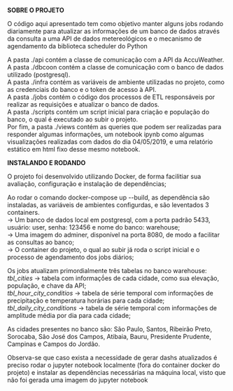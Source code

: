 <b>SOBRE O PROJETO</b>

O código aqui apresentado tem como objetivo manter alguns jobs rodando diariamente para atualizar as informações de um banco de dados através da consulta a uma API de dados metereológicos e o mecanismo de agendamento da biblioteca scheduler do Python

A pasta ./api contém a classe de comunicação com  a API da AccuWeather. <br>
A pasta ./dbcoon contém a classe de comunicação com o banco de dados utilizado (postgresql).<br>
A pasta ./infra contém as variáveis de ambiente utilizadas no projeto, como as credenciais do banco e o token de acesso à API.<br>
A pasta ./jobs contém o código dos processos de ETL responsáveis por realizar as requisições e atualizar o banco de dados.<br>
A pasta ./scripts contém um script inicial para criação e população do banco, o qual é executado ao subir o projeto.<br>
Por fim, a pasta ./views contém as queries que podem ser realizadas para responder algumas informações, um notebook ipynb como algumas visualizações realizadas com dados do dia 04/05/2019, e uma relatório estático em html fixo desse mesmo notebook.

<b>INSTALANDO E RODANDO</b>

O projeto foi desenvolvido utilizando Docker, de forma facilitiar sua avaliação, configuração e instalação de dependências;

Ao rodar o comando docker-compose up --build, as dependência são instaladas, as variáveis de ambientes configurdas, e são leventados 3 containers.<br>
-> Um banco de dados local em postgresql, com a porta padrão 5433, usuário: user, senha: 123456 e nome do banco: warehouse;<br>
-> Uma imagem do adminer, disponível na porta 8080, de modo a facilitar as consultas ao banco;<br>
-> O container do projeto, o qual ao subir já roda o script inicial e o processo de agendamento dos jobs diários;

Os jobs atualizam primordialmente três tabelas no banco warehouse:<br>
*tbl_cities* -> tabela com informaçṍes de cada cidade, como sua elevação, população, e chave da API;<br>
*tbl_hour_city_conditios* -> tabela de série temporal com informações de precipitação e temperatura horárias para cada cidade;<br>
*tbl_daily_city_conditions* -> tabela de série temporal com informações de amplitude média por dia para cada cidade;

As cidades presentes no banco são:
São Paulo, Santos, Ribeirão Preto, Sorocaba, São José dos Campos, Atibaia, Bauru, Presidente Prudente, Campinas e Campos do Jordão.

Observa-se que caso exista a necessidade de gerar dashs atualizados é preciso rodar o jupyter notebook localmente (fora do container docker do projeto) e instalar as dependências necessárias na máquina local, visto que não foi gerada uma imagem do jupyter notebook
